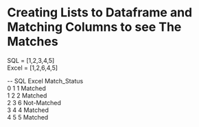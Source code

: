 # Creating Lists to Dataframe and Matching Columns to see The Matches

SQL = [1,2,3,4,5]<br/>
Excel = [1,2,6,4,5]<br/>


--  SQL  Excel Match_Status <br/>
0    1      1      Matched <br/>
1    2      2      Matched <br/>
2    3      6  Not-Matched <br/>
3    4      4      Matched <br/>
4    5      5      Matched <br/>
